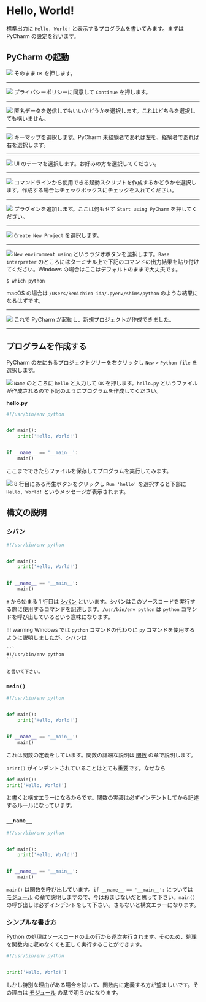 # Hello, World!

標準出力に `Hello, World!` と表示するプログラムを書いてみます。まずは PyCharm の設定を行います。

## PyCharm の起動

![](img/pycharm-01.png)
そのまま `OK` を押します。

---

![](img/pycharm-02.png)
プライバシーポリシーに同意して `Continue` を押します。

---

![](img/pycharm-03.png)
匿名データを送信してもいいかどうかを選択します。これはどちらを選択しても構いません。

---

![](img/pycharm-04.png)
キーマップを選択します。PyCharm 未経験者であれば左を、経験者であれば右を選択します。

---

![](img/pycharm-05.png)
UI のテーマを選択します。お好みの方を選択してください。

---

![](img/pycharm-06.png)
コマンドラインから使用できる起動スクリプトを作成するかどうかを選択します。作成する場合はチェックボックスにチェックを入れてください。

---

![](img/pycharm-07.png)
プラグインを追加します。ここは何もせず `Start using PyCharm` を押してください。

---

![](img/pycharm-08.png)
`Create New Project` を選択します。

---

![](img/pycharm-09.png)
`New environment using` というラジオボタンを選択します。`Base interpreter` のところにはターミナル上で下記のコマンドの出力結果を貼り付けてください。Windows の場合はここはデフォルトのままで大丈夫です。

```shell
$ which python
```

macOS の場合は `/Users/kenichiro-ida/.pyenv/shims/python` のような結果になるはずです。

---

![](img/pycharm-10.png)
これで PyCharm が起動し、新規プロジェクトが作成できました。

---

## プログラムを作成する

PyCharm の左にあるプロジェクトツリーを右クリックし `New` > `Python file` を選択します。

![](img/pycharm-12.png)
`Name` のところに `hello` と入力して `OK` を押します。`hello.py` というファイルが作成されるので下記のようにプログラムを作成してください。

**hello.py**

```python
#!/usr/bin/env python


def main():
    print('Hello, World!')


if __name__ == '__main__':
    main()
```

ここまでできたらファイルを保存してプログラムを実行してみます。

![](img/pycharm-11.png)
8 行目にある再生ボタンをクリックし `Run 'hello'` を選択すると下部に `Hello, World!` というメッセージが表示されます。

## 構文の説明

### シバン

```python hl_lines="1"
#!/usr/bin/env python


def main():
    print('Hello, World!')


if __name__ == '__main__':
    main()
```

`#` から始まる 1 行目は [シバン] といいます。シバンはこのソースコードを実行する際に使用するコマンドを記述します。`/usr/bin/env python` は `python` コマンドを呼び出しているという意味になります。

[シバン]: https://ja.wikipedia.org/wiki/%E3%82%B7%E3%83%90%E3%83%B3_(Unix)

!!! warning
    Windows では `python` コマンドの代わりに `py` コマンドを使用するように説明しましたが、シバンは

    ```
    #!/usr/bin/env python
    ```

    と書いて下さい。

### `main()`

```python hl_lines="4 5"
#!/usr/bin/env python


def main():
    print('Hello, World!')


if __name__ == '__main__':
    main()
```

これは関数の定義をしています。関数の詳細な説明は [関数] の章で説明します。

`print()` がインデントされていることはとても重要です。なぜなら

```python
def main():
print('Hello, World!')
```

と書くと構文エラーになるからです。関数の実装は必ずインデントしてから記述するルールになっています。

### `__name__`

```python hl_lines="8 9"
#!/usr/bin/env python


def main():
    print('Hello, World!')


if __name__ == '__main__':
    main()
```

`main()` は関数を呼び出しています。`if __name__ == '__main__':` については [モジュール] の章で説明しますので、今はおまじないだと思って下さい。`main()` の呼び出しは必ずインデントをして下さい。さもないと構文エラーになります。

### シンプルな書き方

Python の処理はソースコードの上の行から逐次実行されます。そのため、処理を関数内に収めなくても正しく実行することができます。

```python
#!/usr/bin/env python


print('Hello, World!')
```

しかし特別な理由がある場合を除いて、関数内に定義する方が望ましいです。その理由は [モジュール] の章で明らかになります。

[関数]: ch02-02-functions.md
[モジュール]: ch04-01-modules.md
